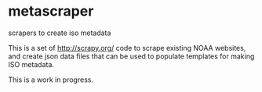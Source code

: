 # metascraper
scrapers to create iso metadata

This is a set of http://scrapy.org/ code to scrape existing NOAA websites, and create json data files that can be used to populate templates for making ISO metadata.  

This is a work in progress.
